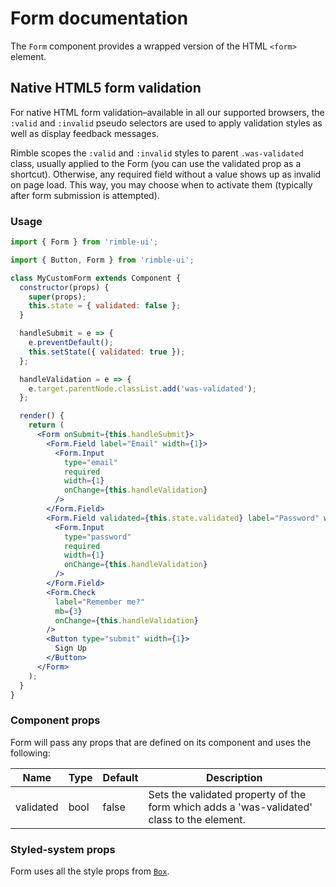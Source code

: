 # Form documentation

The `Form` component provides a wrapped version of the HTML `<form>` element.

## Native HTML5 form validation

For native HTML form validation–available in all our supported browsers, the `:valid` and `:invalid` pseudo selectors are used to apply validation styles as well as display feedback messages.

Rimble scopes the `:valid` and `:invalid` styles to parent `.was-validated` class, usually applied to the Form (you can use the validated prop as a shortcut). Otherwise, any required field without a value shows up as invalid on page load. This way, you may choose when to activate them (typically after form submission is attempted).

### Usage

```jsx
import { Form } from 'rimble-ui';
```

<!-- STORY -->

```jsx
import { Button, Form } from 'rimble-ui';

class MyCustomForm extends Component {
  constructor(props) {
    super(props);
    this.state = { validated: false };
  }

  handleSubmit = e => {
    e.preventDefault();
    this.setState({ validated: true });
  };

  handleValidation = e => {
    e.target.parentNode.classList.add('was-validated');
  };

  render() {
    return (
      <Form onSubmit={this.handleSubmit}>
        <Form.Field label="Email" width={1}>
          <Form.Input
            type="email"
            required
            width={1}
            onChange={this.handleValidation}
          />
        </Form.Field>
        <Form.Field validated={this.state.validated} label="Password" width={1}>
          <Form.Input
            type="password"
            required
            width={1}
            onChange={this.handleValidation}
          />
        </Form.Field>
        <Form.Check
          label="Remember me?"
          mb={3}
          onChange={this.handleValidation}
        />
        <Button type="submit" width={1}>
          Sign Up
        </Button>
      </Form>
    );
  }
}
```

### Component props

Form will pass any props that are defined on its component and uses the following:

| Name      | Type | Default | Description                                                                                |
| --------- | ---- | ------- | ------------------------------------------------------------------------------------------ |
| validated | bool | false   | Sets the validated property of the form which adds a 'was-validated' class to the element. |

### Styled-system props

Form uses all the style props from [`Box`](https://consensys.github.io/rimble-ui/?path=/story/components-layout-box--documentation).
